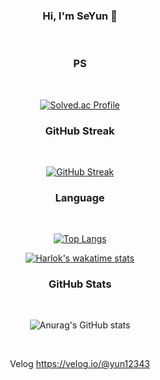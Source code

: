 


<!--
**ParkSeYun98/ParkSeYun98** is a ✨ _special_ ✨ repository because its `README.md` (this file) appears on your GitHub profile.

Here are some ideas to get you started:

- 🔭 I’m currently working on ...
- 🌱 I’m currently learning ...
- 👯 I’m looking to collaborate on ...
- 🤔 I’m looking for help with ...
- 💬 Ask me about ...
- 📫 How to reach me: ...
- 😄 Pronouns: ...
- ⚡ Fun fact: ...
-->



<div align="center">
  
  ### Hi, I'm SeYun 👋
  
  <br />
  
  ### PS

  <br/>
  
  [![Solved.ac Profile](http://mazassumnida.wtf/api/generate_badge?boj=yun12343)](https://solved.ac/yun12343)<br/>

  ### GitHub Streak
  
  </br>
  
  [![GitHub Streak](https://streak-stats.demolab.com/?user=leverest96&theme=dark)](https://git.io/streak-stats)<br/>

  ### Language

  <br/>

  [![Top Langs](https://github-readme-stats.vercel.app/api/top-langs/?username=ParkSeYun98&layout=compact)](https://github.com/anuraghazra/github-readme-stats)

  [![Harlok's wakatime stats](https://github-readme-stats.vercel.app/api/wakatime?username=ParkSeYun98&layout=compact)](https://github.com/anuraghazra/github-readme-stats)

  ### GitHub Stats
  <br/>

  ![Anurag's GitHub stats](https://github-readme-stats.vercel.app/api?username=ParkSeYun98&show_icons=true&theme=tokyonight&bg_color=30,e96443,904e95&title_color=fff&text_color=fff)
  
  <br/>
  
  Velog
  https://velog.io/@yun12343
  <br/>
</div>
